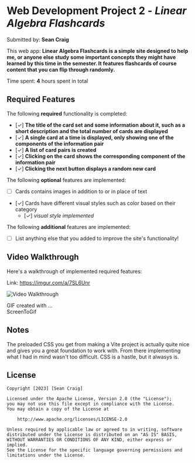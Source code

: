 # Web Development Project 2 - *Linear Algebra Flashcards*

Submitted by: **Sean Craig**

This web app: **Linear Algebra Flashcards is a simple site designed to help me, or anyone else study some important concepts they might have learned by this time in the semester. It features flashcards of course content that you can flip through randomly.**

Time spent: **4** hours spent in total

## Required Features

The following **required** functionality is completed:

- [✓] **The title of the card set and some information about it, such as a short description and the total number of cards are displayed**
- [✓] **A single card at a time is displayed, only showing one of the components of the information pair**
- [✓] **A list of card pairs is created**
- [✓] **Clicking on the card shows the corresponding component of the information pair**
- [✓] **Clicking the next button displays a random new card**

The following **optional** features are implemented:

- [ ] Cards contains images in addition to or in place of text
- [✓] Cards have different visual styles such as color based on their category
  - [✓] *visual style implemented*

The following **additional** features are implemented:

* [ ] List anything else that you added to improve the site's functionality!

## Video Walkthrough

Here's a walkthrough of implemented required features:

Link: https://imgur.com/a/7SL6Unr

<img src='https://imgur.com/a/7SL6Unr' title='Video Walkthrough' width='' alt='Video Walkthrough' />

<!-- Replace this with whatever GIF tool you used! -->
GIF created with ...  
ScreenToGif

## Notes

The preloaded CSS you get from making a Vite project is actually quite nice and gives you a great foundation to work with. From there implementing what I had in mind wasn't too difficult. CSS is a hastle, but it alwasys is.

## License

    Copyright [2023] [Sean Craig]

    Licensed under the Apache License, Version 2.0 (the "License");
    you may not use this file except in compliance with the License.
    You may obtain a copy of the License at

        http://www.apache.org/licenses/LICENSE-2.0

    Unless required by applicable law or agreed to in writing, software
    distributed under the License is distributed on an "AS IS" BASIS,
    WITHOUT WARRANTIES OR CONDITIONS OF ANY KIND, either express or implied.
    See the License for the specific language governing permissions and
    limitations under the License.